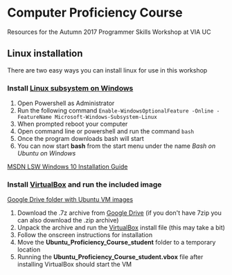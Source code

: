 # Computer Proficiency Course

Resources for the Autumn 2017 Programmer Skills Workshop at VIA UC

## Linux installation

There are two easy ways you can install linux for use in this workshop

### Install [Linux subsystem on Windows](https://en.wikipedia.org/wiki/Windows_Subsystem_for_Linux)

1. Open Powershell as Administrator
2. Run the following command `Enable-WindowsOptionalFeature -Online -FeatureName Microsoft-Windows-Subsystem-Linux`
3. When prompted reboot your computer
4. Open command line or powershell and run the command `bash`
5. Once the program downloads bash will start
6. You can now start **bash** from the start menu under the name *Bash on Ubuntu on Windows*

[MSDN LSW Windows 10 Installation Guide](https://msdn.microsoft.com/en-us/commandline/wsl/install_guide)

### Install [VirtualBox][1] and run the included image

[Google Drive folder with Ubuntu VM images][2]

1. Download the .7z archive from [Google Drive][2] (if you don't have 7zip you can also download the .zip archive)
2. Unpack the archive and run the [VirtualBox][1] install file (this may take a bit)
3. Follow the onscreen instructions for installation
4. Move the **Ubuntu_Proficiency_Course_student** folder to a temporary location
5. Running the **Ubuntu_Proficiency_Course_student.vbox** file after installing VirtualBox should start the VM

[1]:https://www.virtualbox.org/
[2]:https://drive.google.com/drive/folders/0B-ED8IXwXPIGR19Ra3ZfT3BFbzA?usp=sharing